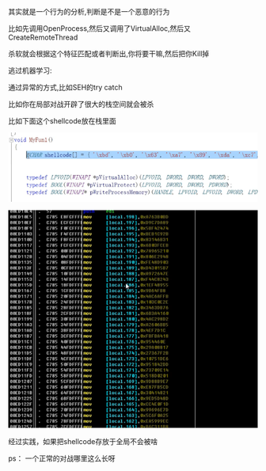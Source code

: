 其实就是一个行为的分析,判断是不是一个恶意的行为

比如先调用OpenProcess,然后又调用了VirtualAlloc,然后又CreateRemoteThread

杀软就会根据这个特征匹配或者判断出,你将要干嘛,然后把你Kill掉





逃过机器学习:

通过异常的方式,比如SEH的try catch





比如你在局部对战开辟了很大的栈空间就会被杀

比如下面这个shellcode放在栈里面

![image-20230730103205969](img/image-20230730103205969.png)

![image-20230730103151516](img/image-20230730103151516.png)

经过实践，如果把shellcode存放于全局不会被啥

ps： 一个正常的对战哪里这么长呀

